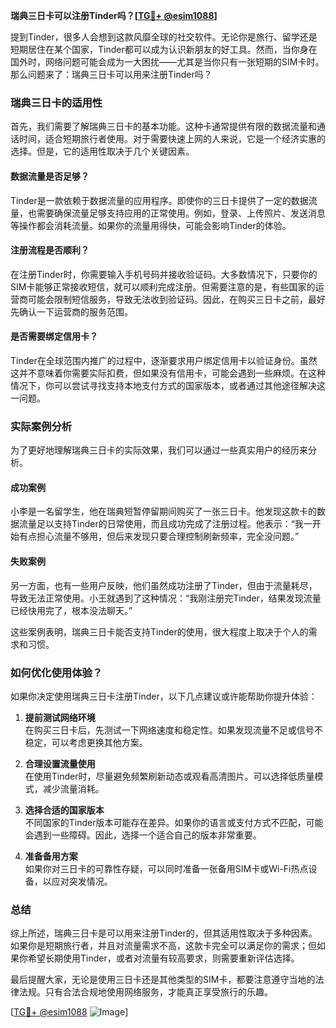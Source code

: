 **瑞典三日卡可以注册Tinder吗？[[TG💪+ @esim1088](https://t.me/s/esim1088)]**

提到Tinder，很多人会想到这款风靡全球的社交软件。无论你是旅行、留学还是短期居住在某个国家，Tinder都可以成为认识新朋友的好工具。然而，当你身在国外时，网络问题可能会成为一大困扰——尤其是当你只有一张短期的SIM卡时。那么问题来了：瑞典三日卡可以用来注册Tinder吗？

### 瑞典三日卡的适用性

首先，我们需要了解瑞典三日卡的基本功能。这种卡通常提供有限的数据流量和通话时间，适合短期旅行者使用。对于需要快速上网的人来说，它是一个经济实惠的选择。但是，它的适用性取决于几个关键因素。

#### 数据流量是否足够？
Tinder是一款依赖于数据流量的应用程序。即使你的三日卡提供了一定的数据流量，也需要确保流量足够支持应用的正常使用。例如，登录、上传照片、发送消息等操作都会消耗流量。如果你的流量用得快，可能会影响Tinder的体验。

#### 注册流程是否顺利？
在注册Tinder时，你需要输入手机号码并接收验证码。大多数情况下，只要你的SIM卡能够正常接收短信，就可以顺利完成注册。但需要注意的是，有些国家的运营商可能会限制短信服务，导致无法收到验证码。因此，在购买三日卡之前，最好先确认一下运营商的服务范围。

#### 是否需要绑定信用卡？
Tinder在全球范围内推广的过程中，逐渐要求用户绑定信用卡以验证身份。虽然这并不意味着你需要实际扣费，但如果没有信用卡，可能会遇到一些麻烦。在这种情况下，你可以尝试寻找支持本地支付方式的国家版本，或者通过其他途径解决这一问题。

### 实际案例分析

为了更好地理解瑞典三日卡的实际效果，我们可以通过一些真实用户的经历来分析。

#### 成功案例
小李是一名留学生，他在瑞典短暂停留期间购买了一张三日卡。他发现这款卡的数据流量足以支持Tinder的日常使用，而且成功完成了注册过程。他表示：“我一开始有点担心流量不够用，但后来发现只要合理控制刷新频率，完全没问题。”

#### 失败案例
另一方面，也有一些用户反映，他们虽然成功注册了Tinder，但由于流量耗尽，导致无法正常使用。小王就遇到了这种情况：“我刚注册完Tinder，结果发现流量已经快用完了，根本没法聊天。”

这些案例表明，瑞典三日卡能否支持Tinder的使用，很大程度上取决于个人的需求和习惯。

### 如何优化使用体验？

如果你决定使用瑞典三日卡注册Tinder，以下几点建议或许能帮助你提升体验：

1. **提前测试网络环境**  
   在购买三日卡后，先测试一下网络速度和稳定性。如果发现流量不足或信号不稳定，可以考虑更换其他方案。

2. **合理设置流量使用**  
   在使用Tinder时，尽量避免频繁刷新动态或观看高清图片。可以选择低质量模式，减少流量消耗。

3. **选择合适的国家版本**  
   不同国家的Tinder版本可能存在差异。如果你的语言或支付方式不匹配，可能会遇到一些障碍。因此，选择一个适合自己的版本非常重要。

4. **准备备用方案**  
   如果你对三日卡的可靠性存疑，可以同时准备一张备用SIM卡或Wi-Fi热点设备，以应对突发情况。

### 总结

综上所述，瑞典三日卡是可以用来注册Tinder的，但其适用性取决于多种因素。如果你是短期旅行者，并且对流量需求不高，这款卡完全可以满足你的需求；但如果你希望长期使用Tinder，或者对流量有较高要求，则需要重新评估选择。

最后提醒大家，无论是使用三日卡还是其他类型的SIM卡，都要注意遵守当地的法律法规。只有合法合规地使用网络服务，才能真正享受旅行的乐趣。

[[TG💪+ @esim1088](https://t.me/s/esim1088) ![Image](https://i.postimg.cc/4NQfJmqS/Snipaste-2025-05-13-00-14-12.png)]
